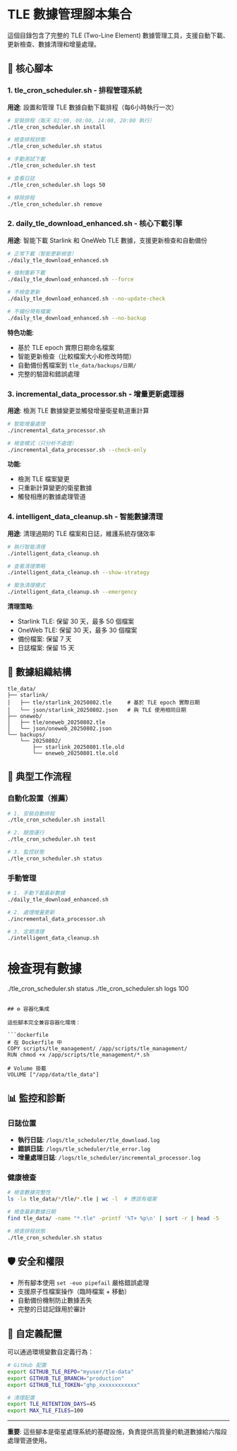 # TLE 數據管理腳本集合

這個目錄包含了完整的 TLE (Two-Line Element) 數據管理工具，支援自動下載、更新檢查、數據清理和增量處理。

## 🚀 核心腳本

### 1. tle_cron_scheduler.sh - 排程管理系統
**用途**: 設置和管理 TLE 數據自動下載排程（每6小時執行一次）

```bash
# 安裝排程（每天 02:00, 08:00, 14:00, 20:00 執行）
./tle_cron_scheduler.sh install

# 檢查排程狀態
./tle_cron_scheduler.sh status

# 手動測試下載
./tle_cron_scheduler.sh test

# 查看日誌
./tle_cron_scheduler.sh logs 50

# 移除排程
./tle_cron_scheduler.sh remove
```

### 2. daily_tle_download_enhanced.sh - 核心下載引擎
**用途**: 智能下載 Starlink 和 OneWeb TLE 數據，支援更新檢查和自動備份

```bash
# 正常下載（智能更新檢查）
./daily_tle_download_enhanced.sh

# 強制重新下載
./daily_tle_download_enhanced.sh --force

# 不檢查更新
./daily_tle_download_enhanced.sh --no-update-check

# 不備份現有檔案
./daily_tle_download_enhanced.sh --no-backup
```

**特色功能**:
- 基於 TLE epoch 實際日期命名檔案
- 智能更新檢查（比較檔案大小和修改時間）
- 自動備份舊檔案到 `tle_data/backups/日期/`
- 完整的驗證和錯誤處理

### 3. incremental_data_processor.sh - 增量更新處理器
**用途**: 檢測 TLE 數據變更並觸發增量衛星軌道重計算

```bash
# 智能增量處理
./incremental_data_processor.sh

# 檢查模式（只分析不處理）
./incremental_data_processor.sh --check-only
```

**功能**:
- 檢測 TLE 檔案變更
- 只重新計算變更的衛星數據
- 觸發相應的數據處理管道

### 4. intelligent_data_cleanup.sh - 智能數據清理
**用途**: 清理過期的 TLE 檔案和日誌，維護系統存儲效率

```bash
# 執行智能清理
./intelligent_data_cleanup.sh

# 查看清理策略
./intelligent_data_cleanup.sh --show-strategy

# 緊急清理模式
./intelligent_data_cleanup.sh --emergency
```

**清理策略**:
- Starlink TLE: 保留 30 天，最多 50 個檔案
- OneWeb TLE: 保留 30 天，最多 30 個檔案
- 備份檔案: 保留 7 天
- 日誌檔案: 保留 15 天

## 📁 數據組織結構

```
tle_data/
├── starlink/
│   ├── tle/starlink_20250802.tle     # 基於 TLE epoch 實際日期
│   └── json/starlink_20250802.json   # 與 TLE 使用相同日期
├── oneweb/
│   ├── tle/oneweb_20250802.tle
│   └── json/oneweb_20250802.json
└── backups/
    └── 20250802/
        ├── starlink_20250801.tle.old
        └── oneweb_20250801.tle.old
```

## 🔄 典型工作流程

### 自動化設置（推薦）
```bash
# 1. 安裝自動排程
./tle_cron_scheduler.sh install

# 2. 驗證運行
./tle_cron_scheduler.sh test

# 3. 監控狀態
./tle_cron_scheduler.sh status
```

### 手動管理
```bash
# 1. 手動下載最新數據
./daily_tle_download_enhanced.sh

# 2. 處理增量更新
./incremental_data_processor.sh

# 3. 定期清理
./intelligent_data_cleanup.sh
```

# 檢查現有數據
./tle_cron_scheduler.sh status
./tle_cron_scheduler.sh logs 100
```

## ⚙️ 容器化集成

這些腳本完全兼容容器化環境：

```dockerfile
# 在 Dockerfile 中
COPY scripts/tle_management/ /app/scripts/tle_management/
RUN chmod +x /app/scripts/tle_management/*.sh

# Volume 掛載
VOLUME ["/app/data/tle_data"]
```

## 📊 監控和診斷

### 日誌位置
- **執行日誌**: `/logs/tle_scheduler/tle_download.log`
- **錯誤日誌**: `/logs/tle_scheduler/tle_error.log`
- **增量處理日誌**: `/logs/tle_scheduler/incremental_processor.log`

### 健康檢查
```bash
# 檢查數據完整性
ls -la tle_data/*/tle/*.tle | wc -l  # 應該有檔案

# 檢查最新數據日期
find tle_data/ -name "*.tle" -printf '%T+ %p\n' | sort -r | head -5

# 檢查排程狀態
./tle_cron_scheduler.sh status
```

## 🛡️ 安全和權限

- 所有腳本使用 `set -euo pipefail` 嚴格錯誤處理
- 支援原子性檔案操作（臨時檔案 + 移動）
- 自動備份機制防止數據丟失
- 完整的日誌記錄用於審計

## 🔧 自定義配置

可以通過環境變數自定義行為：

```bash
# GitHub 配置
export GITHUB_TLE_REPO="myuser/tle-data"
export GITHUB_TLE_BRANCH="production"
export GITHUB_TLE_TOKEN="ghp_xxxxxxxxxxxx"

# 清理配置
export TLE_RETENTION_DAYS=45
export MAX_TLE_FILES=100
```

---
**重要**: 這些腳本是衛星處理系統的基礎設施，負責提供高質量的軌道數據給六階段處理管道使用。